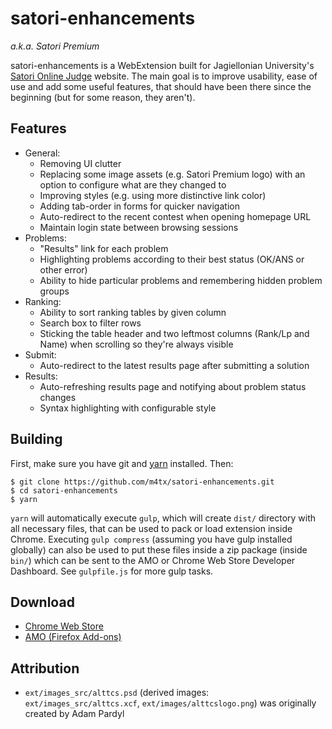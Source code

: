 satori-enhancements
===================
_a.k.a. Satori Premium_

satori-enhancements is a WebExtension built for Jagiellonian University's
[Satori Online Judge](https://satori.tcs.uj.edu.pl) website. The main goal is
to improve usability, ease of use and add some useful features, that should
have been there since the beginning (but for some reason, they aren't).

## Features
* General:
  * Removing UI clutter
  * Replacing some image assets (e.g. Satori Premium logo) with an option to configure what are they changed to
  * Improving styles (e.g. using more distinctive link color)
  * Adding tab-order in forms for quicker navigation
  * Auto-redirect to the recent contest when opening homepage URL
  * Maintain login state between browsing sessions
* Problems:
  * "Results" link for each problem
  * Highlighting problems according to their best status (OK/ANS or other error)
  * Ability to hide particular problems and remembering hidden problem groups
* Ranking:
  * Ability to sort ranking tables by given column
  * Search box to filter rows
  * Sticking the table header and two leftmost columns (Rank/Lp and Name) when scrolling so they're always visible
* Submit:
  * Auto-redirect to the latest results page after submitting a solution
* Results:
  * Auto-refreshing results page and notifying about problem status changes
  * Syntax highlighting with configurable style

## Building
First, make sure you have git and [yarn](https://yarnpkg.com/) installed. Then:
```
$ git clone https://github.com/m4tx/satori-enhancements.git
$ cd satori-enhancements
$ yarn
```
`yarn` will automatically execute `gulp`, which will create `dist/`
directory with all necessary files, that can be used to pack or load extension
inside Chrome. Executing `gulp compress` (assuming you have gulp installed
globally) can also be used to put these files inside a zip package (inside
`bin/`) which can be sent to the AMO or Chrome Web Store Developer Dashboard.
See `gulpfile.js` for more gulp tasks.

## Download
* [Chrome Web Store](https://chrome.google.com/webstore/detail/satori-enhancements/oghiinfmhnkmfecckbpcoieaieobblog)
* [AMO (Firefox Add-ons)](https://addons.mozilla.org/firefox/addon/satori-enhancements/)

## Attribution
* `ext/images_src/alttcs.psd` (derived images: `ext/images_src/alttcs.xcf`, `ext/images/alttcslogo.png`) was originally created by Adam Pardyl
